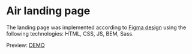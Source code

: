 # Air landing page

The landing page was implemented according to [Figma design](https://www.figma.com/file/7qwsWggv9BAxMi2VPhBuPr/Air-(formerly-Dia)?node-id=9138%3A35) using the following technologies: HTML, CSS, JS, BEM, Sass.

 Preview: [DEMO](https://kbekher.github.io/layout_dia/)


